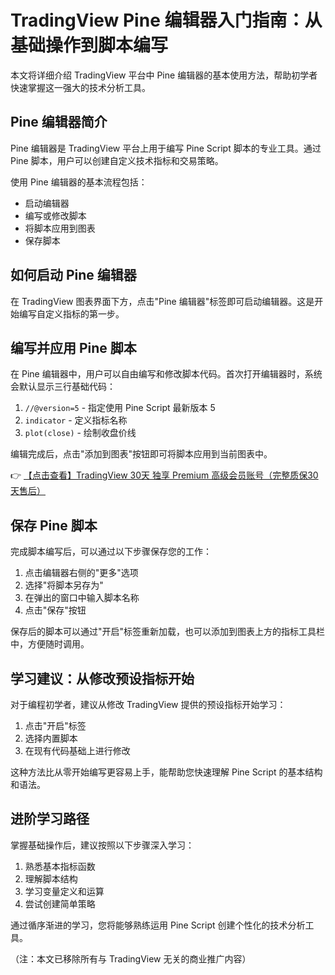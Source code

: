 # TradingView Pine 编辑器入门指南：从基础操作到脚本编写

本文将详细介绍 TradingView 平台中 Pine 编辑器的基本使用方法，帮助初学者快速掌握这一强大的技术分析工具。

## Pine 编辑器简介

Pine 编辑器是 TradingView 平台上用于编写 Pine Script 脚本的专业工具。通过 Pine 脚本，用户可以创建自定义技术指标和交易策略。

使用 Pine 编辑器的基本流程包括：
- 启动编辑器
- 编写或修改脚本
- 将脚本应用到图表
- 保存脚本

## 如何启动 Pine 编辑器

在 TradingView 图表界面下方，点击"Pine 编辑器"标签即可启动编辑器。这是开始编写自定义指标的第一步。

## 编写并应用 Pine 脚本

在 Pine 编辑器中，用户可以自由编写和修改脚本代码。首次打开编辑器时，系统会默认显示三行基础代码：

1. `//@version=5` - 指定使用 Pine Script 最新版本 5
2. `indicator` - 定义指标名称
3. `plot(close)` - 绘制收盘价线

编辑完成后，点击"添加到图表"按钮即可将脚本应用到当前图表中。

👉 [【点击查看】TradingView 30天 独享 Premium 高级会员账号（完整质保30天售后）](https://bit.ly/TradingView-Pro)

## 保存 Pine 脚本

完成脚本编写后，可以通过以下步骤保存您的工作：

1. 点击编辑器右侧的"更多"选项
2. 选择"将脚本另存为"
3. 在弹出的窗口中输入脚本名称
4. 点击"保存"按钮

保存后的脚本可以通过"开启"标签重新加载，也可以添加到图表上方的指标工具栏中，方便随时调用。

## 学习建议：从修改预设指标开始

对于编程初学者，建议从修改 TradingView 提供的预设指标开始学习：

1. 点击"开启"标签
2. 选择内置脚本
3. 在现有代码基础上进行修改

这种方法比从零开始编写更容易上手，能帮助您快速理解 Pine Script 的基本结构和语法。

## 进阶学习路径

掌握基础操作后，建议按照以下步骤深入学习：

1. 熟悉基本指标函数
2. 理解脚本结构
3. 学习变量定义和运算
4. 尝试创建简单策略

通过循序渐进的学习，您将能够熟练运用 Pine Script 创建个性化的技术分析工具。

（注：本文已移除所有与 TradingView 无关的商业推广内容）